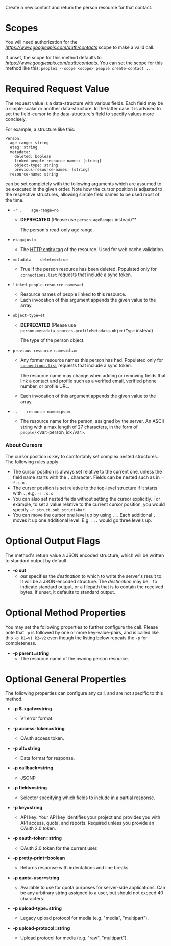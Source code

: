 Create a new contact and return the person resource for that contact.
# Scopes

You will need authorization for the *https://www.googleapis.com/auth/contacts* scope to make a valid call.

If unset, the scope for this method defaults to *https://www.googleapis.com/auth/contacts*.
You can set the scope for this method like this: `people1 --scope <scope> people create-contact ...`
# Required Request Value

The request value is a data-structure with various fields. Each field may be a simple scalar or another data-structure.
In the latter case it is advised to set the field-cursor to the data-structure's field to specify values more concisely.

For example, a structure like this:
```
Person:
  age-range: string
  etag: string
  metadata:
    deleted: boolean
    linked-people-resource-names: [string]
    object-type: string
    previous-resource-names: [string]
  resource-name: string

```

can be set completely with the following arguments which are assumed to be executed in the given order. Note how the cursor position is adjusted to the respective structures, allowing simple field names to be used most of the time.

* `-r .    age-range=no`
    - **DEPRECATED** (Please use `person.ageRanges` instead)**
        
        The person&#39;s read-only age range.
* `etag=justo`
    - The [HTTP entity tag](https://en.wikipedia.org/wiki/HTTP_ETag) of the
        resource. Used for web cache validation.
* `metadata    deleted=true`
    - True if the person resource has been deleted. Populated only for
        [`connections.list`](/people/api/rest/v1/people.connections/list) requests
        that include a sync token.
* `linked-people-resource-names=et`
    - Resource names of people linked to this resource.
    - Each invocation of this argument appends the given value to the array.
* `object-type=et`
    - **DEPRECATED** (Please use
        `person.metadata.sources.profileMetadata.objectType` instead)
        
        The type of the person object.
* `previous-resource-names=diam`
    - Any former resource names this person has had. Populated only for
        [`connections.list`](/people/api/rest/v1/people.connections/list) requests
        that include a sync token.
        
        The resource name may change when adding or removing fields that link a
        contact and profile such as a verified email, verified phone number, or
        profile URL.
    - Each invocation of this argument appends the given value to the array.

* `..    resource-name=ipsum`
    - The resource name for the person, assigned by the server. An ASCII string
        with a max length of 27 characters, in the form of
        `people/`&lt;var&gt;person_id&lt;/var&gt;.


### About Cursors

The cursor position is key to comfortably set complex nested structures. The following rules apply:

* The cursor position is always set relative to the current one, unless the field name starts with the `.` character. Fields can be nested such as in `-r f.s.o` .
* The cursor position is set relative to the top-level structure if it starts with `.`, e.g. `-r .s.s`
* You can also set nested fields without setting the cursor explicitly. For example, to set a value relative to the current cursor position, you would specify `-r struct.sub_struct=bar`.
* You can move the cursor one level up by using `..`. Each additional `.` moves it up one additional level. E.g. `...` would go three levels up.


# Optional Output Flags

The method's return value a JSON encoded structure, which will be written to standard output by default.

* **-o out**
    - *out* specifies the *destination* to which to write the server's result to.
      It will be a JSON-encoded structure.
      The *destination* may be `-` to indicate standard output, or a filepath that is to contain the received bytes.
      If unset, it defaults to standard output.
# Optional Method Properties

You may set the following properties to further configure the call. Please note that `-p` is followed by one 
or more key-value-pairs, and is called like this `-p k1=v1 k2=v2` even though the listing below repeats the
`-p` for completeness.

* **-p parent=string**
    - The resource name of the owning person resource.

# Optional General Properties

The following properties can configure any call, and are not specific to this method.

* **-p $-xgafv=string**
    - V1 error format.

* **-p access-token=string**
    - OAuth access token.

* **-p alt=string**
    - Data format for response.

* **-p callback=string**
    - JSONP

* **-p fields=string**
    - Selector specifying which fields to include in a partial response.

* **-p key=string**
    - API key. Your API key identifies your project and provides you with API access, quota, and reports. Required unless you provide an OAuth 2.0 token.

* **-p oauth-token=string**
    - OAuth 2.0 token for the current user.

* **-p pretty-print=boolean**
    - Returns response with indentations and line breaks.

* **-p quota-user=string**
    - Available to use for quota purposes for server-side applications. Can be any arbitrary string assigned to a user, but should not exceed 40 characters.

* **-p upload-type=string**
    - Legacy upload protocol for media (e.g. &#34;media&#34;, &#34;multipart&#34;).

* **-p upload-protocol=string**
    - Upload protocol for media (e.g. &#34;raw&#34;, &#34;multipart&#34;).
